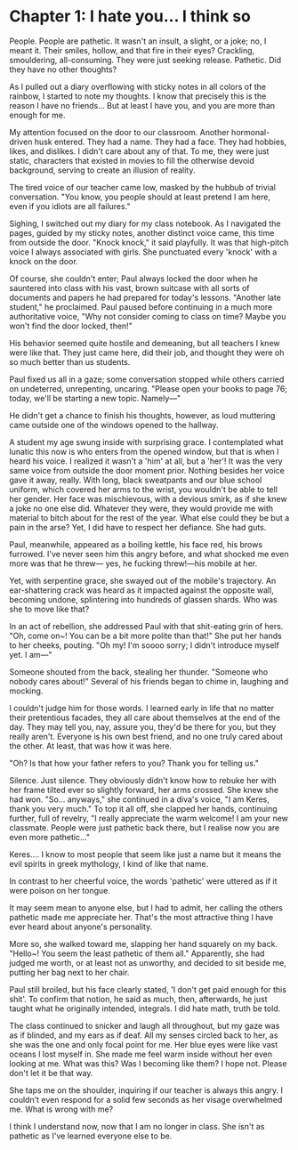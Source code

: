 # Chapter 1: I hate you... I think so


People. People are pathetic. It wasn't an insult, a slight, or a joke; no, I meant it. Their
smiles, hollow, and that fire in their eyes? Crackling, smouldering, all-consuming. They
were just seeking release. Pathetic. Did they have no other thoughts?

As I pulled out a diary overflowing with sticky notes in all colors of the rainbow, I
started to note my thoughts. I know that precisely this is the reason I have no friends...
But at least I have you, and you are more than enough for me.

My attention focused on the door to our classroom. Another hormonal-driven husk
entered. They had a name. They had a face. They had hobbies, likes, and dislikes. I
didn't care about any of that. To me, they were just static, characters that existed in
movies to fill the otherwise devoid background, serving to create an illusion of reality.

The tired voice of our teacher came low, masked by the hubbub of trivial conversation.
"You know, you people should at least pretend I am here, even if you idiots are all
failures."

Sighing, I switched out my diary for my class notebook. As I navigated the pages,
guided by my sticky notes, another distinct voice came, this time from outside the door.
"Knock knock," it said playfully. It was that high-pitch voice I always associated with
girls. She punctuated every 'knock' with a knock on the door.

Of course, she couldn't enter; Paul always locked the door when he sauntered into class
with his vast, brown suitcase with all sorts of documents and papers he had prepared
for today's lessons. "Another late student," he proclaimed. Paul paused before
continuing in a much more authoritative voice, "Why not consider coming to class on
time? Maybe you won't find the door locked, then!"

His behavior seemed quite hostile and demeaning, but all teachers I knew were like
that. They just came here, did their job, and thought they were oh so much better than
us students.

Paul fixed us all in a gaze; some conversation stopped while others carried on
undeterred, unrepenting, uncaring. "Please open your books to page 76; today, we'll
be starting a new topic. Namely—"

He didn't get a chance to finish his thoughts, however, as loud muttering came outside
one of the windows opened to the hallway.

A student my age swung inside with surprising grace. I contemplated what lunatic this
now is who enters from the opened window, but that is when I heard his voice. I realized
it wasn't a 'him' at all, but a 'her'! It was the very same voice from outside the door
moment prior. Nothing besides her voice gave it away, really. With long, black
sweatpants and our blue school uniform, which covered her arms to the wrist, you
wouldn't be able to tell her gender. Her face was mischievous, with a devious smirk, as
if she knew a joke no one else did. Whatever they were, they would provide me with
material to bitch about for the rest of the year. What else could they be but a pain in the
arse? Yet, I did have to respect her defiance. She had guts.

Paul, meanwhile, appeared as a boiling kettle, his face red, his brows furrowed. I've
never seen him this angry before, and what shocked me even more was that he threw—
yes, he fucking threw!—his mobile at her.

Yet, with serpentine grace, she swayed out of the mobile's trajectory. An ear-shattering
crack was heard as it impacted against the opposite wall, becoming undone, splintering
into hundreds of glassen shards. Who was she to move like that?

In an act of rebellion, she addressed Paul with that shit-eating grin of hers. "Oh, come
on~! You can be a bit more polite than that!" She put her hands to her cheeks, pouting.
"Oh my! I'm soooo sorry; I didn't introduce myself yet. I am—"

Someone shouted from the back, stealing her thunder. "Someone who nobody cares
about!" Several of his friends began to chime in, laughing and mocking.

I couldn't judge him for those words. I learned early in life that no matter their
pretentious facades, they all care about themselves at the end of the day. They may tell
you, nay, assure you, they'd be there for you, but they really aren't. Everyone is his own
best friend, and no one truly cared about the other. At least, that was how it was here.

"Oh? Is that how your father refers to you? Thank you for telling us."

Silence. Just silence. They obviously didn't know how to rebuke her with her frame tilted
ever so slightly forward, her arms crossed. She knew she had won.
"So... anyways," she continued in a diva's voice, "I am Keres, thank you very much."
To top it all off, she clapped her hands, continuing further, full of revelry, "I really
appreciate the warm welcome! I am your new classmate. People were just pathetic
back there, but I realise now you are even more pathetic..."

Keres.... I know to most people that seem like just a name but it means the evil spirits in greek mythology, I kind of like that name.

In contrast to her cheerful voice, the words 'pathetic' were uttered as if it were poison on her tongue.

It may seem mean to anyone else, but I had to admit, her calling the others pathetic made me appreciate her.
That's the most attractive thing I have ever heard about anyone's personality.

More so, she walked toward me, slapping her hand squarely on my back.
"Hello~! You seem the least pathetic of them all."
Apparently, she had judged me worth, or at least not as unworthy, and decided to sit beside me, putting her bag next to her chair.

Paul still broiled, but his face clearly stated, 'I don't get paid enough for this shit'.
To confirm that notion, he said as much, then, afterwards, he just taught what he originally intended, integrals. I did hate math, truth be told.

The class continued to snicker and laugh all throughout, but my gaze was as if blinded,
and my ears as if deaf. All my senses circled back to her, as she was the one and only focal point for me.
Her blue eyes were like vast oceans I lost myself in.
She made me
feel warm inside without her even looking at me.
What was this?
Was I becoming like them? I hope not.
Please don't let it be that way.

She taps me on the shoulder, inquiring if our teacher is always this angry.
I couldn't even respond for a solid few seconds as her visage overwhelmed me. What is wrong with me?

I think I understand now, now that I am no longer in class. She isn't as pathetic as I've learned everyone else to be.
